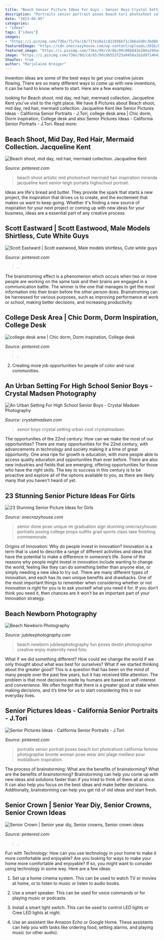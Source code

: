 ```yaml
---
title: "Beach Senior Picture Ideas For Guys - Senior Boys Crystal Setting Urban Cool Crystalmadsen"
description: "Portraits senior portrait poses beach tori photoshoot california femme photographie bronte woman pose wear ami plage meilleur pour moblalbum inspiration"
date: "2023-04-05"
categories:
- "ideas"
tags: ["ideas"]
images:
- "https://i.pinimg.com/736x/71/fe/18/71fe18a1c821936b71c3b6a5d8c3bd8b.jpg"
featuredImage: "https://cdn.onecrazyhouse.com/wp-content/uploads/2016/08/im-done-pose-682x1024.jpg"
featured_image: "https://i.pinimg.com/736x/99/c0/0b/99c00b843e206a294acaf4d1d28ec6ca.jpg"
image: "https://i.pinimg.com/736x/9d/cd/65/9dcd6553f25a9458a1b2d9714642b330.jpg"
ShowToc: true
author: "Marjolaine Kreiger"
---
```



Invention ideas are some of the best ways to get your creative juices flowing. There are so many different ways to come up with new inventions, it can be hard to know where to start. Here are a few examples: 

	

		
looking for Beach shoot, mid day, red hair, mermaid collection. Jacqueline Kent you've visit to the right place. We have 8 Pictures about Beach shoot, mid day, red hair, mermaid collection. Jacqueline Kent like Senior Pictures Ideas - California Senior Portraits - J.Tori, college desk area | Chic dorm, Dorm inspiration, College desk and also Senior Pictures Ideas - California Senior Portraits - J.Tori. Read more:
		
    
## Beach Shoot, Mid Day, Red Hair, Mermaid Collection. Jacqueline Kent

<img loading=lazy src="https://i.pinimg.com/736x/af/36/9c/af369cddfa2030b6a4dba2f8f58f4037--romantic-beach-beach-shoot.jpg" onerror="this.onerror=null;this.src='https://tse3.mm.bing.net/th?id=OIP.w2X4ddgIdxbgTwEyM3IvKAHaLH&amp;pid=15.1';" alt="Beach shoot, mid day, red hair, mermaid collection. Jacqueline Kent">

_Source: pinterest.com_

>beach shoot artistic mid photoshoot mermaid hair inspiration miranda jacqueline kent senior leigh portaits highschool portrait. 

	

Ideas are life's bread and butter. They provide the spark that starts a new project, the inspiration that drives us to create, and the excitement that makes us want to keep going. Whether it's finding a new source of inspiration for your next project or coming up with new ideas for your business, ideas are a essential part of any creative process.

    
## Scott Eastward | Scott Eastwood, Male Models Shirtless, Cute White Guys

<img loading=lazy src="https://i.pinimg.com/736x/99/c0/0b/99c00b843e206a294acaf4d1d28ec6ca.jpg" onerror="this.onerror=null;this.src='https://tse4.mm.bing.net/th?id=OIP.iXu4DYu90iOfSnAXOymElAHaNJ&amp;pid=15.1';" alt="Scott Eastward | Scott eastwood, Male models shirtless, Cute white guys">

_Source: pinterest.com_

>. 

	

The brainstroming effect is a phenomenon which occurs when two or more people are working on the same task and their brains are engaged in a communication battle. The winner is the one that manages to get the most information into their brain before the other person does. Brainstroming can be harnessed for various purposes, such as improving performance at work or school, making better decisions, and increasing productivity.

    
## College Desk Area | Chic Dorm, Dorm Inspiration, College Desk

<img loading=lazy src="https://i.pinimg.com/736x/9d/cd/65/9dcd6553f25a9458a1b2d9714642b330.jpg" onerror="this.onerror=null;this.src='https://tse2.mm.bing.net/th?id=OIP.nNegYebyCD5ZvxC8CDYPAAHaJ3&amp;pid=15.1';" alt="college desk area | Chic dorm, Dorm inspiration, College desk">

_Source: pinterest.com_

>. 

	

2. Creating more job opportunities for people of color and rural communities. 

    
## An Urban Setting For High School Senior Boys - Crystal Madsen Photography

<img loading=lazy src="http://www.crystalmadsen.com/wp-content/uploads/2012/10/Senior-Photo-Ideas-for-boys_007-682x1024.jpg" onerror="this.onerror=null;this.src='https://tse2.mm.bing.net/th?id=OIP.BbwAsoNYcTuS2FxCgyLxHAHaLH&amp;pid=15.1';" alt="An Urban Setting For High School Senior Boys - Crystal Madsen Photography">

_Source: crystalmadsen.com_

>senior boys crystal setting urban cool crystalmadsen. 

	

The opportunities of the 22nd century: How can we make the most of our opportunities?
There are many opportunities for the 22nd century, with advancements in technology and society making it a time of great opportunity. One area ripe for growth is education, with more people able to access quality education and opportunities than ever before. There are also new industries and fields that are emerging, offering opportunities for those who have the right skills. The key to success in this century is to be proactive and explore all of the options available to you, as there are likely many that you haven't heard of yet.

    
## 23 Stunning Senior Picture Ideas For Girls

<img loading=lazy src="https://cdn.onecrazyhouse.com/wp-content/uploads/2016/08/im-done-pose-682x1024.jpg" onerror="this.onerror=null;this.src='https://tse3.mm.bing.net/th?id=OIP.SXjYwQxXzHOD-qKXEz1M_AHaLH&amp;pid=15.1';" alt="23 Stunning Senior Picture Ideas for Girls">

_Source: onecrazyhouse.com_

>senior done pose unique im graduation sign stunning onecrazyhouse portraits posing college props outfits grad sports class take finishing commemorate. 

	

Origins of Innovation: Why do people invest in innovation?
Innovation is a term that is used to describe a range of different activities and ideas that have the potential to make a difference in someone’s life. Some of the reasons why people might invest in innovation include wanting to change the world, feeling like they can do something better than anyone else, or simply needing a new idea to try out. There are many different types of innovation, and each has its own unique benefits and drawbacks. One of the most important things to remember when considering whether or not innovation is right for you is to ask yourself what you need it for. If you don’t think you need it, then chances are it won’t be an important part of your Innovation strategy.

    
## Beach Newborn Photography

<img loading=lazy src="https://www.jubileephotography.com/wp-content/uploads/2013/06/Destin_Newborn_Photographer_101.jpg" onerror="this.onerror=null;this.src='https://tse3.mm.bing.net/th?id=OIP.BP9c6_PunMUnvbEnAUS2eQHaLI&amp;pid=15.1';" alt="Beach Newborn Photography">

_Source: jubileephotography.com_

>beach newborn jubileephotography fun poses destin photographer creative enjoy maternity need foto. 

	

What if we did something different?
How could we change the world if we only thought about what was best for ourselves? What if we started thinking about the greater good? This is a question that has been on the mind of many people over the past few years, but it has received little attention. The problem is that most decisions made by humans are based on self-interest and convenience. We often forget that there is a greater good at stake when making decisions, and it’s time for us to start considering this in our everyday lives.

    
## Senior Pictures Ideas - California Senior Portraits - J.Tori

<img loading=lazy src="https://i.pinimg.com/736x/07/fa/ee/07faee1c8e05d57eed7d8052b31d875a.jpg" onerror="this.onerror=null;this.src='https://tse3.mm.bing.net/th?id=OIP.y11WRfa2LnRH4gyYjblwnAHaLH&amp;pid=15.1';" alt="Senior Pictures Ideas - California Senior Portraits - J.Tori">

_Source: pinterest.com_

>portraits senior portrait poses beach tori photoshoot california femme photographie bronte woman pose wear ami plage meilleur pour moblalbum inspiration. 

	

The process of brainstorming: What are the benefits of brainstorming?
What are the benefits of brainstorming?
Brainstorming can help you come up with new ideas and solutions faster than if you tried to think of them all at once. It can also help you focus on the best ideas and make better decisions. Additionally, brainstorming can help you get rid of old ideas and start fresh.

    
## Senior Crown | Senior Year Diy, Senior Crowns, Senior Crown Ideas

<img loading=lazy src="https://i.pinimg.com/736x/71/fe/18/71fe18a1c821936b71c3b6a5d8c3bd8b.jpg" onerror="this.onerror=null;this.src='https://tse2.mm.bing.net/th?id=OIP.C0nYf1oL9OlbHy7824wJLAHaJ3&amp;pid=15.1';" alt="Senior Crown | Senior year diy, Senior crowns, Senior crown ideas">

_Source: pinterest.com_

>. 

	

Fun with Technology: How can you use technology in your home to make it more comfortable and enjoyable?
Are you looking for ways to make your home more comfortable and enjoyable? If so, you might want to consider using technology in some way. Here are a few ideas:
1. Set up a home cinema system. This can be used to watch TV or movies at home, or to listen to music or listen to audio books.

2. Use a smart speaker. This can be used for voice commands or for playing music or podcasts.

3. Install a smart light switch. This can be used to control LED lights or Cree LED lights at night.

4. Use an assistant like Amazon Echo or Google Home. These assistants can help you with tasks like ordering food, setting alarms, and playing music (or other audio).

